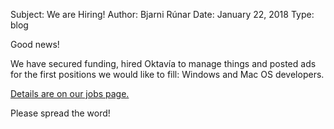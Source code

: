 Subject: We are Hiring!
Author: Bjarni Rúnar
Date: January 22, 2018
Type: blog

Good news!

We have secured funding, hired Oktavía to manage things and posted ads for
the first positions we would like to fill: Windows and Mac OS developers.

[Details are on our jobs page.](/jobs/)

Please spread the word!
